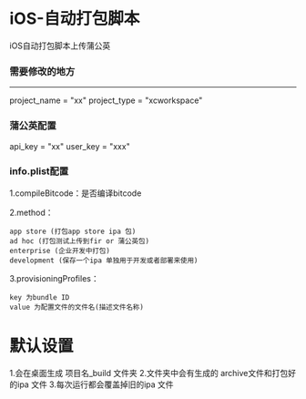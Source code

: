 # iOS-自动打包脚本
iOS自动打包脚本上传蒲公英

### 需要修改的地方
*****************************
project_name =  "xx"
project_type = "xcworkspace"

### 蒲公英配置
api_key = "xx"
user_key = "xxx"

### info.plist配置
1.compileBitcode：是否编译bitcode

2.method：
```
app store (打包app store ipa 包)
ad hoc (打包测试上传到fir or 蒲公英包)
enterprise (企业开发中打包)
development (保存一个ipa 单独用于开发或者部署来使用)
```

3.provisioningProfiles：
```
key 为bundle ID  
value 为配置文件的文件名(描述文件名称)
```

# 默认设置
1.会在桌面生成 项目名_build 文件夹
2.文件夹中会有生成的 archive文件和打包好的ipa 文件
3.每次运行都会覆盖掉旧的ipa 文件

